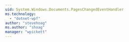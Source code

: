 ```yaml
---
uid: System.Windows.Documents.PagesChangedEventHandler
ms.technology: 
  - "dotnet-wpf"
author: "stevehoag"
ms.author: "shoag"
manager: "wpickett"
---
```

